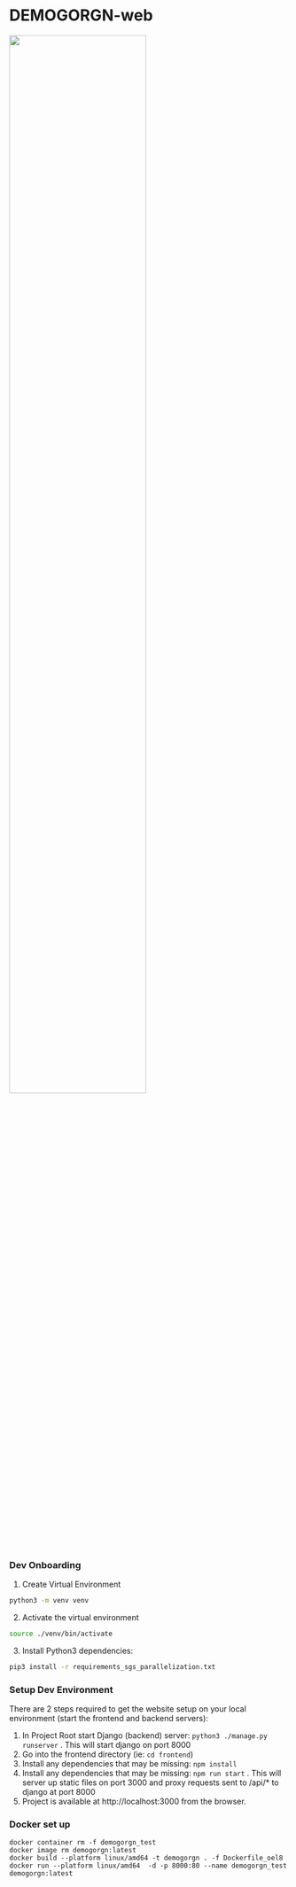 # DEMOGORGN-web
<img src="https://i.imgur.com/5LRRmIO.png" width="70%" height="70%" />

### Dev Onboarding
1. Create Virtual Environment

```bash
python3 -m venv venv
```
2. Activate the virtual environment

```bash
source ./venv/bin/activate
```

3. Install Python3 dependencies:
```bash
pip3 install -r requirements_sgs_parallelization.txt
```

### Setup Dev Environment
There are 2 steps required to get the website setup on your local environment (start the frontend and backend servers):
1. In Project Root start Django (backend) server: `python3 ./manage.py runserver` . This will start django on port 8000
2. Go into the frontend directory (ie: `cd frontend`)
3. Install any dependencies that may be missing: `npm install`
4. Install any dependencies that may be missing: `npm run start` . This will server up static files on port 3000 and proxy requests sent to /api/* to django at port 8000
5. Project is available at http://localhost:3000 from the browser.



### Docker set up

```
docker container rm -f demogorgn_test 
docker image rm demogorgn:latest
docker build --platform linux/amd64 -t demogorgn . -f Dockerfile_oel8
docker run --platform linux/amd64  -d -p 8000:80 --name demogorgn_test demogorgn:latest
```

